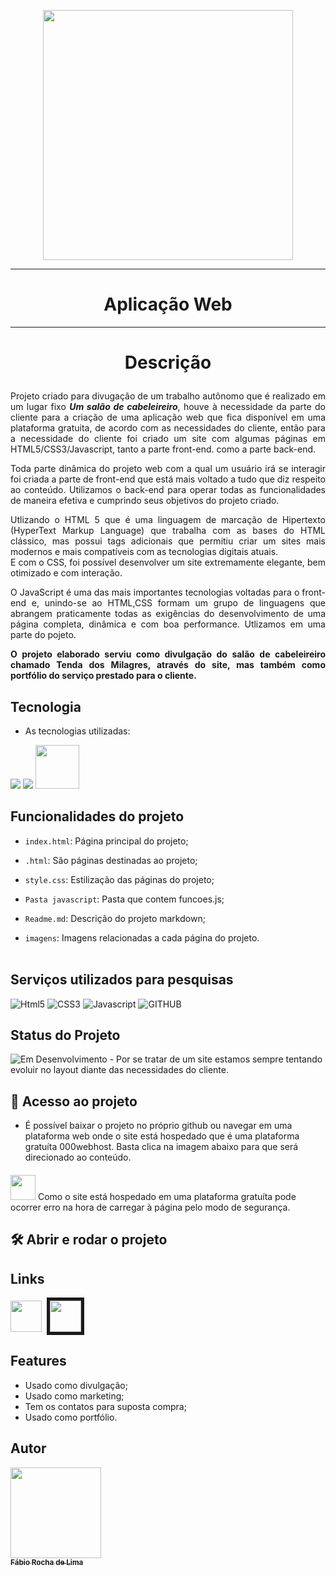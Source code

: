 <p align="center"><img src="https://tse3.explicit.bing.net/th?id=OIP.tY1NyQm_SefbFPzfl3v_CQHaFs&pid=Api&P=0"width="400px"/></p>
<hr>
 <h1 align="center">Aplicação Web</h1>
 <hr>

# <p align="center">Descrição</p>
<p align="justify">
Projeto criado para divugação de um trabalho autônomo que é realizado em um lugar fixo <b><i>Um salão de cabeleireiro</b></i>, houve à necessidade da parte do cliente para a criação de uma aplicação web que fica disponível em uma plataforma gratuita, de acordo com as necessidades do cliente, então para a necessidade do cliente foi criado um site com algumas páginas em HTML5/CSS3/Javascript, tanto a parte front-end. como a parte back-end.<p align="justify">
Toda parte dinâmica do projeto web com a qual um usuário irá se  interagir foi criada a parte de front-end que está mais voltado a tudo que diz respeito ao conteúdo. Utilizamos o back-end para operar todas as funcionalidades de maneira efetiva e cumprindo seus objetivos do projeto criado.<br>
<p align="justify">
Utlizando o HTML 5 que é uma linguagem de marcação de Hipertexto (HyperText Markup Language) que trabalha com as bases do HTML clássico, mas possui tags adicionais que permitiu criar um sites mais modernos e mais compatíveis com as tecnologias digitais atuais.<br>
E com o CSS, foi possível desenvolver um site extremamente elegante, bem otimizado e com interação.
<p align="justify">
O JavaScript é uma das mais importantes tecnologias voltadas para o front-end e, unindo-se ao HTML,CSS formam um grupo de linguagens que abrangem praticamente todas as exigências do desenvolvimento de uma página completa, dinâmica e com boa performance. Utlizamos em uma parte do pojeto.
<p align="justify">
<b>O projeto elaborado serviu como divulgação do salão de cabeleireiro chamado Tenda dos Milagres, através do site, mas também como portfólio do serviço prestado para o cliente.</b>
</p>
 
 
## Tecnologia
 
* As tecnologias utilizadas:<br>
<p>
<img src="https://img.icons8.com/external-flaticons-lineal-color-flat-icons/64/000000/external-html-5-mobile-app-development-flaticons-lineal-color-flat-icons.png"/>
<img src="https://img.icons8.com/dusk/64/000000/css3.png"/>
<img src="https://img.icons8.com/dusk/64/000000/javascript-logo.png"width="70px"/></p>
</p>


 ## Funcionalidades do projeto

- `index.html`:  Página principal do projeto;
- `.html`:  São páginas destinadas ao projeto;
- `style.css`:  Estilização das páginas do projeto;
- `Pasta javascript`:  Pasta que contem funcoes.js;
- `Readme.md`:  Descrição do projeto markdown;

- `imagens`:  Imagens relacionadas a cada página do projeto. <br><br>

## Serviços utilizados para pesquisas
 
 ![Html5](https://img.shields.io/badge/-HTML5-red?logo=HTML5&logoColor=white&style=for-the-badge)
 ![CSS3](https://img.shields.io/badge/-CSS3-02569g?logo=CSS3&logoColor=white&style=for-the-badge)
 ![Javascript](https://img.shields.io/badge/-Java-orange?logo=Javascript&logoColor=white&style=for-the-badge)
 ![GITHUB](https://img.shields.io/badge/-github-blue?logo=github&logoColor=white&&style=for-the-badge)
 <br>
## Status do Projeto
<p align="center">

![Em Desenvolvimento](https://img.shields.io/badge/-Em%20Desenvolvimento-red?logo=&logoColor=white&&style=static) - Por se tratar de um site estamos sempre tentando evoluir no layout diante das necessidades do cliente.</p>


 
## 📁 Acesso ao projeto

- É possível baixar o projeto no próprio github ou navegar em uma plataforma web onde o site está hospedado que é uma plataforma gratuíta 000webhost. Basta clica na imagem abaixo para que será direcionado ao conteúdo.
#### 
<img src="https://img.icons8.com/external-flaticons-lineal-color-flat-icons/64/000000/external-danger-electrician-flaticons-lineal-color-flat-icons.png" width="40px"/> Como o site está hospedado em uma plataforma gratuíta pode ocorrer erro na hora de carregar à página pelo modo de segurança.

## 🛠️ Abrir e rodar o projeto
## Links

<p justify-items="center"><img src="https://cdn.icon-icons.com/icons2/2351/PNG/512/logo_github_icon_143196.png" width="50px">&nbsp
<a href="https://tendadosmilagresbarbershop.000webhostapp.com/">
<img src="https://encrypted-tbn0.gstatic.com/images?q=tbn:ANd9GcQ3ZxQ5EWDk8bYqaUQpFeGFj2Phg8bSK5iLMEwcJd-Egw46QDwOl8_BuNw6_mBhyjl5BO4&usqp=CAU" width="50px" border="5px"> </a>
</P>

## Features
 
  - Usado como divulgação;
  - Usado como marketing;
  - Tem os contatos para suposta compra;
  - Usado como portfólio.<br>
 
 
 ## Autor
 
 [<img src="https://avatars.githubusercontent.com/u/63213686?s=400&u=e24b998ffba407947eece8ca64b3c1230047f515&v=4" width="145px"><br><sub align="center" ><b color="white">Fábio Rocha de Lima</b></sub>](https://github.com/fabio-0611) 

